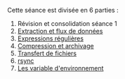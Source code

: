 
Cette séance est divisée en 6 parties :

1. Révision et consolidation séance 1
2. [Extraction et flux de données](01-flux.md)
3. [Expressions régulières](02-regex.md)
4. [Compression et archivage](03-tar.md)
5. [Transfert de fichiers](04-ssh_scp.md)
6. [rsync](05-rsync.md)
7. [Les variable d'environnement](06-environment.md)
